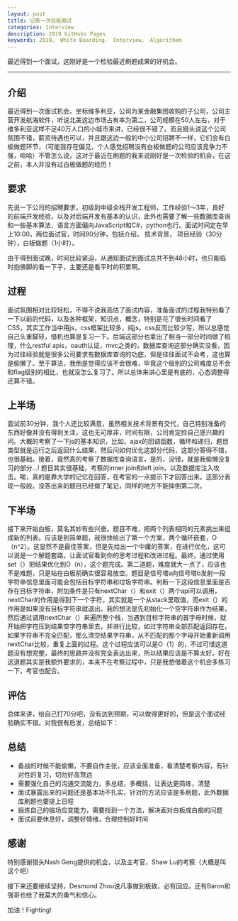 ```yaml
---
layout: post
title: 记第一次白板面试
categories: Interview
description: 2019 GitHubs Pages
keywords: 2019， White Boarding， Interview， Algorithem
---
```


最近得到一个面试，这刚好是一个检验最近刷题成果的好机会。

---
## 介绍
最近得到一次面试机会。坐标维多利亚，公司为某金融集团收购的子公司，公司主营开发航海软件，听说北美这边市场占有率为第二，公司规模在50人左右，对于维多利亚这样不足40万人口的小城市来讲，已经很不错了。而且猎头说这个公司氛围不错，薪资待遇也可以，并且跟这边一般的中小公司招聘不一样，它们会有白板做题环节，（可能我存在偏见，个人感觉招聘没有白板做题的公司应该竞争力不强，哈哈）不管怎么说，这对于最近在刷题的我来说刚好是一次检验的机会，在这之前，本人并没有过白板做题的经历！

## 要求
先说一下公司的招聘要求，初级到中级全栈开发工程师，工作经验1～3年，良好的前端开发经验，以及对后端开发有基本的认识，此外也需要了解一些数据库查询和一些基本算法，语言方面偏向JavaScript和C#，python也行。面试时间定在早上10:00，两位面试官，时间90分钟，包括介绍， 技术背景， 项目经验（30分钟），白板做题（1小时）。

由于得到面试晚，时间比较紧迫，从通知面试到面试总共不到48小时，也只能临时抱佛脚的看一下子，主要还是看平时的积累啊。

## 过程
面试氛围相对比较轻松，不得不说我高估了面试内容，准备面试的过程我特别看了一下以前的代码，以及各种框架，知识点，概念，特别是花了很长时间看了CSS，其实工作当中用js，css框架比较多，纯js，css反而比较少写，所以总感觉自己头重脚轻，借机也算是复习一下。后端这部分也拿出了相当一部分时间做了梳理，什么restful apis，oauth认证，mvc之类的，数据库查询这部分确实没看，因为过往经验就是很多公司要求有数据库查询的功底，但是往往面试不会考，这也算是偷懒了。至于算法，我倒是觉得应该不会很难，毕竟这个级别的公司难度总不会和flag级别的相比，也就没怎么复习了。所以总体来讲心里是有底的，心态调整得还算不错。

## 上半场
面试前30分钟，我个人还比较满意，虽然相关技术背景有交代，自己特别准备的东西好像并没有得到关注，这也无可厚非，时间有限，公司肯定捡自己感兴趣的问。大概的考察了一下js的基本知识，比如，ajax的回调函数，循环和递归，题目类型就是运行之后返回什么结果，然后问如何优化这部分代码，这部分答得不错，也很基础。接着，竟然真的考察了数据库查询语言，是的，没错，就是我偷懒没复习的部分...! 题目其实很基础，考察的inner join和left join，以及数据库注入攻击。唉，真的是靠大学的记忆在回答，在考官的一点提示下才回答出来。这部分表现一般般。没答出来的题目已经做了笔记，同样的地方不能摔倒第二次。

## 下半场
接下来开始白板，莫名其妙有些兴奋。题目不难，把两个列表相同的元素挑出来组成新的列表。应该是到简单题，我很快给出了第一个方案，两个循环嵌套，O（n^2）。这显然不是最佳答案，但是先给出一个中庸的答案，在进行优化，这可以说是一个解题套路，让面试官看到你的思考过程和改进过程。最终，通过使用set（）把结果优化到O（n），这个题完成。第二道题，难度就大一点了，应该也不是难题，只是站在白板前确实很容易放空。题目是信号塔a向信号塔b发射一段字符串信息里面可能会包括目标字符串和垃圾字符串。判断一下这段信息里面是否存在目标字符串，附加条件是只有nextChar（）和exit（）两个api可以调用，nextChar的作用是得到下一个字符，其实就是一个从stack里取值，而exit（）的作用是如果没有目标字符串就退出。我的想法是先初始化一个空字符串作为结果，然后通过调用nextChar（）来遍历整个栈，当遇到目标字符串的首字母时候，就开始把字符压到结果空字符串里去，并进行比较，如过字符串全部匹配返回存在，如果字符串不完全匹配，那么清空结果字符串，从不匹配的那个字母开始重新调用nextChar比较，重复上面的过程。这个过程应该可以是O（1）的，不过可惜这道题没有想完整，最终的思路并没有完全表达出来，所以结果应该是不算太好。好在这道题其实是我额外要求的，本来不在考察过程中，只是我想借着这个机会多练习一下，考官也配合。

## 评估
总体来讲，给自己打70分吧，没有达到预期，可以做得更好的，但是这个面试经验确实不错。对我很有启发，总结如下：

## 总结
* 备战的时候不能偷懒，不要自作主张，应该全面准备，看清楚考察内容，有针对性的复习，切勿好高骛远
* 需要强化自己的沟通交流能力，多总结，多概括，让表达更简练，清楚
* 面试暴露出来的问题还是基本功不扎实，针对的方法应该是多刷题，此外数据库刷题也要提上日程
* 锻炼自己的临场应变能力，需要找到一个方法，解决面对白板成白痴的问题
* 面试前要休息好，调整好情绪，合理控制好时间

## 感谢
特别感谢猎头Nash Geng提供的机会，以及主考官，Shaw Lu的考察（大概是叫这个吧）

接下来还要继续坚持，Desmond Zhou说凡事做到极致，必有回应。还有Baron和强哥也给了我莫大的勇气和信心。

加油！Fighting!


